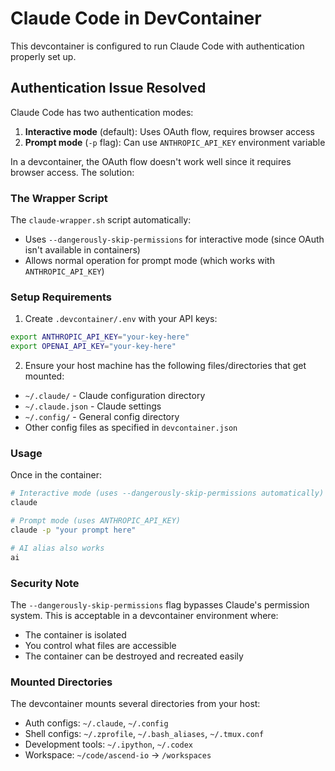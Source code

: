 # Claude Code in DevContainer

This devcontainer is configured to run Claude Code with authentication properly set up.

## Authentication Issue Resolved

Claude Code has two authentication modes:
1. **Interactive mode** (default): Uses OAuth flow, requires browser access
2. **Prompt mode** (`-p` flag): Can use `ANTHROPIC_API_KEY` environment variable

In a devcontainer, the OAuth flow doesn't work well since it requires browser access. The solution:

### The Wrapper Script

The `claude-wrapper.sh` script automatically:
- Uses `--dangerously-skip-permissions` for interactive mode (since OAuth isn't available in containers)
- Allows normal operation for prompt mode (which works with `ANTHROPIC_API_KEY`)

### Setup Requirements

1. Create `.devcontainer/.env` with your API keys:
```bash
export ANTHROPIC_API_KEY="your-key-here"
export OPENAI_API_KEY="your-key-here"
```

2. Ensure your host machine has the following files/directories that get mounted:
- `~/.claude/` - Claude configuration directory
- `~/.claude.json` - Claude settings
- `~/.config/` - General config directory
- Other config files as specified in `devcontainer.json`

### Usage

Once in the container:
```bash
# Interactive mode (uses --dangerously-skip-permissions automatically)
claude

# Prompt mode (uses ANTHROPIC_API_KEY)
claude -p "your prompt here"

# AI alias also works
ai
```

### Security Note

The `--dangerously-skip-permissions` flag bypasses Claude's permission system. This is acceptable in a devcontainer environment where:
- The container is isolated
- You control what files are accessible
- The container can be destroyed and recreated easily

### Mounted Directories

The devcontainer mounts several directories from your host:
- Auth configs: `~/.claude`, `~/.config`
- Shell configs: `~/.zprofile`, `~/.bash_aliases`, `~/.tmux.conf`
- Development tools: `~/.ipython`, `~/.codex`
- Workspace: `~/code/ascend-io` → `/workspaces`
